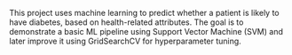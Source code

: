 This project uses machine learning to predict whether a patient is likely to have diabetes, based on health-related attributes. The goal is to demonstrate a basic ML pipeline using Support Vector Machine (SVM) and later improve it using GridSearchCV for hyperparameter tuning.

